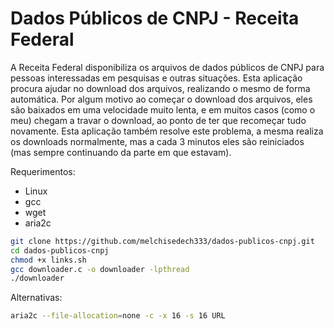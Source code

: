 # Dados Públicos de CNPJ - Receita Federal

A Receita Federal disponibiliza os arquivos de dados públicos de CNPJ para pessoas interessadas em pesquisas e outras situações. Esta aplicação procura ajudar no download dos arquivos, realizando o mesmo de forma automática. Por algum motivo ao começar o download dos arquivos, eles são baixados em uma velocidade muito lenta, e em muitos casos (como o meu) chegam a travar o download, ao ponto de ter que recomeçar tudo novamente. Esta aplicação também resolve este problema, a mesma realiza os downloads normalmente, mas a cada 3 minutos eles são reiniciados (mas sempre continuando da parte em que estavam).


Requerimentos:
- Linux
- gcc
- wget
- aria2c


```bash
git clone https://github.com/melchisedech333/dados-publicos-cnpj.git
cd dados-publicos-cnpj
chmod +x links.sh
gcc downloader.c -o downloader -lpthread
./downloader 
```

Alternativas:

```bash
aria2c --file-allocation=none -c -x 16 -s 16 URL
```


